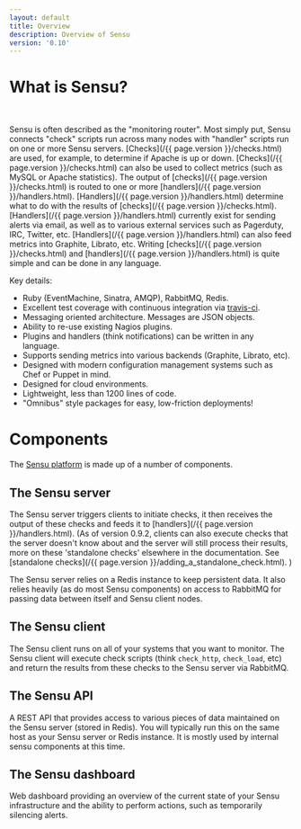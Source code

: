 ```yaml
---
layout: default
title: Overview
description: Overview of Sensu
version: '0.10'
---
```


What is Sensu?
==============

<br />

Sensu is often described as the "monitoring router". Most simply put,
Sensu connects "check" scripts run across many nodes with "handler"
scripts run on one or more Sensu servers. [Checks](/{{ page.version }}/checks.html) 
are used, for example, to determine if Apache is up or down. 
[Checks](/{{ page.version }}/checks.html) can also be used to collect 
metrics (such as MySQL or Apache statistics). The output of 
[checks](/{{ page.version }}/checks.html) is routed to one or more 
[handlers](/{{ page.version }}/handlers.html). [Handlers](/{{ page.version }}/handlers.html) 
determine what to do with the results of [checks](/{{ page.version }}/checks.html). 
[Handlers](/{{ page.version }}/handlers.html) currently exist for sending 
alerts via email, as well as to various external services such as 
Pagerduty, IRC, Twitter, etc. [Handlers](/{{ page.version }}/handlers.html) 
can also feed metrics into Graphite, Librato, etc. Writing 
[checks](/{{ page.version }}/checks.html) and 
[handlers](/{{ page.version }}/handlers.html) is quite simple and 
can be done in any language.

Key details:

- Ruby (EventMachine, Sinatra, AMQP), RabbitMQ, Redis.
- Excellent test coverage with continuous integration via 
  [travis-ci](http://travis-ci.org/#!/sensu/sensu).
- Messaging oriented architecture. Messages are JSON objects.
- Ability to re-use existing Nagios plugins.
- Plugins and handlers (think notifications) can be written in any language.
- Supports sending metrics into various backends (Graphite, Librato, etc).
- Designed with modern configuration management systems such as Chef or Puppet in mind.
- Designed for cloud environments.
- Lightweight, less than 1200 lines of code.
- "Omnibus" style packages for easy, low-friction deployments!

Components
==========

The [Sensu platform](https://github.com/sensu/sensu) is made up of a number of components.

The Sensu server
------------

The Sensu server triggers clients to initiate checks, it then receives
the output of these checks and feeds it to [handlers](/{{ page.version }}/handlers.html). 
(As of version 0.9.2, clients can also execute checks that the server doesn't know
about and the server will still process their results, more on these
'standalone checks' elsewhere in the documentation. See 
[standalone checks](/{{ page.version }}/adding_a_standalone_check.html). )

The Sensu server relies on a Redis instance to keep persistent data. It also
relies heavily (as do most Sensu components) on access to RabbitMQ for
passing data between itself and Sensu client nodes.

The Sensu client
------------

The Sensu client runs on all of your systems that you want to monitor.
The Sensu client will execute check scripts (think `check_http`,
`check_load`, etc) and return the results from these checks to
the Sensu server via RabbitMQ.

The Sensu API
------------

A REST API that provides access to various pieces of data maintained on
the Sensu server (stored in Redis). You will typically run this on the same
host as your Sensu server or Redis instance. It is mostly used by
internal sensu components at this time.

The Sensu dashboard
---------------

Web dashboard providing an overview of the current state of your Sensu
infrastructure and the ability to perform actions, such as temporarily
silencing alerts.
